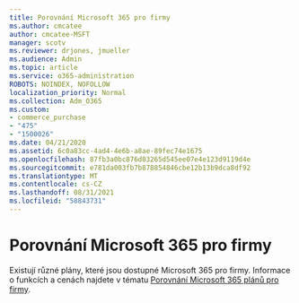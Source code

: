 ```yaml
---
title: Porovnání Microsoft 365 pro firmy
ms.author: cmcatee
author: cmcatee-MSFT
manager: scotv
ms.reviewer: drjones, jmueller
ms.audience: Admin
ms.topic: article
ms.service: o365-administration
ROBOTS: NOINDEX, NOFOLLOW
localization_priority: Normal
ms.collection: Adm_O365
ms.custom:
- commerce_purchase
- "475"
- "1500026"
ms.date: 04/21/2020
ms.assetid: 6c0a83cc-4ad4-4e6b-a8ae-89fec74e1675
ms.openlocfilehash: 87fb3a0bc876d03265d545ee07e4e123d9119d4e
ms.sourcegitcommit: e781da003fb7b878854846cbe12b13b9dca8df92
ms.translationtype: MT
ms.contentlocale: cs-CZ
ms.lasthandoff: 08/31/2021
ms.locfileid: "58843731"
---
```

# <a name="compare-microsoft-365-for-business"></a>Porovnání Microsoft 365 pro firmy

Existují různé plány, které jsou dostupné Microsoft 365 pro firmy. Informace o funkcích a cenách najdete v tématu [Porovnání Microsoft 365 plánů pro firmy](https://www.microsoft.com/microsoft-365/business/compare-all-microsoft-365-business-products).  
